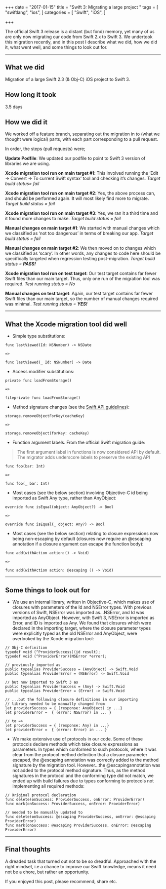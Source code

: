 +++
date = "2017-01-15"
title = "Swift 3: Migrating a large project "
tags = [
    "swiftlang",
    "ios",
]
categories = [
    "Swift",
    "iOS",
]

+++

The official Swift 3 release is a distant (but fond) memory, yet many of us are only now migrating our code from Swift 2.x to Swift 3. We undertook this migration recently, and in this post I describe what we did, how we did it, what went well, and some things to look out for.

---

## What we did

Migration of a large Swift 2.3 (& Obj-C) iOS project to Swift 3.

## How long it took

3.5 days

## How we did it

We worked off a feature branch, separating out the migration in to (what we thought were logical) parts, with each part corresponding to a pull request. 

In order, the steps (pull requests) were;

**Update Podfile**: We updated our podfile to point to Swift 3 version of libraries we are using.

**Xcode migration tool run on main target #1**: This involved running the ‘Edit -> Convert -> To current Swift syntax’ tool and checking it’s changes. *Target build status= fail*

**Xcode migration tool run on main target #2**: Yes, the above process can, and should be performed again. It will most likely find more to migrate. *Target build status = fail*

**Xcode migration tool run on main target #3**: Yes, we ran it a third time and it found more changes to make. *Target build status = fail*

**Manual changes on main target #1**: We started with manual changes which we classified as ‘not too dangerous’ in terms of breaking our app. *Target build status = fail*

**Manual changes on main target #2**: We then moved on to changes which we classified as ‘scary’. In other words, any changes to code here should be specifically targeted when regression testing post-migration. *Target build status = **PASS!***

**Xcode migration tool run on test target**: Our test target contains far fewer Swift files than our main target. Thus, only one run of the migration tool was required. *Test running status = No*

**Manual changes on test target**: Again, our test target contains far fewer Swift files than our main target, so the number of manual changes required was minimal. *Test running status = **YES!***

---

## What the Xcode migration tool did well

* Simple type substitutions:

```
func lastViewed(Id: NSNumber) -> NSDate

=>

func lastViewed(_ Id: NSNumber) -> Date

```

* Access modifier substitutions:

```
private func loadFromStorage()

=>

fileprivate func loadFromStorage()
```

* Method signature changes (see the [Swift API guidelines](https://swift.org/documentation/api-design-guidelines/)):

```
storage.removeObjectForKey(cacheKey)

=>

storage.removeObject(forKey: cacheKey)

```

* Function argument labels. From the official Swift migration guide:

> The first argument label in functions is now considered API by default.
> The migrator adds underscore labels to preserve the existing API

```
func foo(bar: Int)

=>

func foo(_ bar: Int)
```

* Most cases (see the below section) involving Objective-C id being imported as Swift Any type, rather than AnyObject:

```
override func isEqual(object: AnyObject?) -> Bool

=>

override func isEqual(_ object: Any?) -> Bool
```

* Most cases (see the below section) relating to closure expressions now being non-escaping by default (closures now require an @escaping annotation if a closure argument can escape the function body):

```
func add(withAction action:() -> Void)

=>

func add(withAction action: @escaping () -> Void)
```

---

## Some things to look out for

* We use an internal library, written in Objective-C, which makes use of closures with parameters of the Id and NSError types. With previous versions of Swift, NSError was imported as…NSError, and Id was imported as AnyObject. However, with Swift 3, NSError is imported as Error, and ID is imported as Any. We found that closures which were declared in the importing target, where the closure parameter types were explicitly typed as the old NSError and AnyObject, were overlooked by the Xcode migration tool:

```
// Obj-C definition
typedef void (^ProviderSuccess)(id result);
typedef void (^ProviderError)(NSError *error);

// previously imported as
public typealias ProviderSuccess = (AnyObject) -> Swift.Void
public typealias ProviderError = (NSError) -> Swift.Void

// but now imported to Swift 3 as
public typealias ProviderSuccess = (Any) -> Swift.Void
public typealias ProviderError = (Error) -> Swift.Void

// ...but the following closure definitions in our importing
// library needed to be manually changed from
let providerSuccess = { (response: AnyObject) in ...}                   
let providerError =  { (error: NSError) in ... }

// to =>
let providerSuccess = { (response: Any) in ...}                 
let providerError =  { (error: Error) in ... }
```

* We make extensive use of protocols in our code. Some of these protocols declare methods which take closure expressions as parameters. In types which conformed to such protocols, where it was clear from the protocol method definition that a closure parameter escaped, the @escaping annotation was correctly added to the method signature by the migration tool. However…the @escapingannotation was not added to the protocol method signature. Thus, as the method signatures in the protocol and the conforming type did not match, we ended up with build failures due to types conforming to protocols not implementing all required methods:

```
// Original protocol declaration
func delete(onSuccess: ProviderSuccess, onError: ProviderError)
func mark(onSuccess: ProviderSuccess, onError: ProviderError)

// needed to be manually updated to
func delete(onSuccess: @escaping ProviderSuccess, onError: @escaping ProviderError)
func mark(onSuccess: @escaping ProviderSuccess, onError: @escaping ProviderError)
```

---

## Final thoughts

A dreaded task that turned out not to be so dreadful. Approached with the right mindset, i.e a chance to improve our Swift knowledge, means it need not be a chore, but rather an opportunity. 

If you enjoyed this post, please recommend, share etc.
